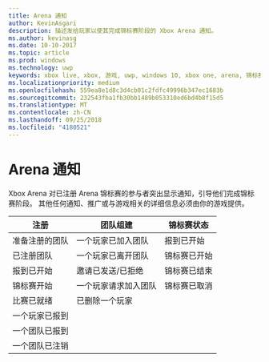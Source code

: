 ```yaml
---
title: Arena 通知
author: KevinAsgari
description: 描述发给玩家以使其完成锦标赛阶段的 Xbox Arena 通知。
ms.author: kevinasg
ms.date: 10-10-2017
ms.topic: article
ms.prod: windows
ms.technology: uwp
keywords: xbox live, xbox, 游戏, uwp, windows 10, xbox one, arena, 锦标赛, ux
ms.localizationpriority: medium
ms.openlocfilehash: 559ea8e1d8c3d4cb01c2fdfc49996b347ec1683b
ms.sourcegitcommit: 232543fba1fb30bb1489b053310ed6bd4b8f15d5
ms.translationtype: MT
ms.contentlocale: zh-CN
ms.lasthandoff: 09/25/2018
ms.locfileid: "4180521"
---
```

# <a name="arena-notifications"></a>Arena 通知

Xbox Arena 对已注册 Arena 锦标赛的参与者突出显示通知，引导他们完成锦标赛阶段。 其他任何通知、推广或与游戏相关的详细信息必须由你的游戏提供。

注册 | 团队组建 | 锦标赛状态
--- | --- | ---
准备注册的团队 | 一个玩家已加入团队 | 报到已开始
已注册团队 | 一个玩家已离开团队 | 锦标赛已开始
报到已开始 | 邀请已发送/已拒绝 | 锦标赛已结束
锦标赛开始 | 一个玩家请求加入团队 | 锦标赛已取消
比赛已就绪 | 已删除一个玩家 |
一个玩家已报到 | |
一个团队已报到 | |
一个团队已注销 | |
